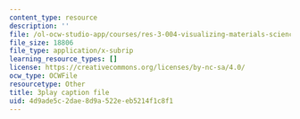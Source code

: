 ```yaml
---
content_type: resource
description: ''
file: /ol-ocw-studio-app/courses/res-3-004-visualizing-materials-science-fall-2017/4d9ade5c2dae8d9a522eeb5214f1c8f1_MloLY1k3rLg.srt
file_size: 18806
file_type: application/x-subrip
learning_resource_types: []
license: https://creativecommons.org/licenses/by-nc-sa/4.0/
ocw_type: OCWFile
resourcetype: Other
title: 3play caption file
uid: 4d9ade5c-2dae-8d9a-522e-eb5214f1c8f1
---
```

